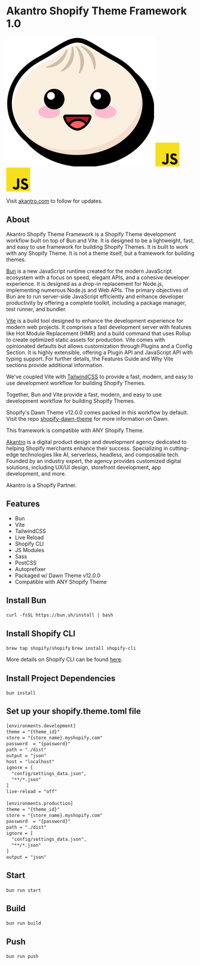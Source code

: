[akantro]: https://www.akantro.com
[bun]: https://bun.sh
[vite]: https://vitejs.dev
[tailwindcss]: https://tailwindcss.com
[shopify-cli]: https://shopify.dev/themes/tools/cli
[shopify-dawn-theme]: https://github.com/Shopify/dawn

# Akantro Shopify Theme Framework 1.0

![Bun](https://github.com/akantrocommerce/shopify-theme-bun-vite/blob/main/workflow/assets/bun.png)
![Vite](https://github.com/akantrocommerce/shopify-theme-bun-vite/blob/main/workflow/assets/javascript.svg)
![JavaScript](https://github.com/akantrocommerce/shopify-theme-bun-vite/blob/main/workflow/assets/javascript.svg)

Visit [akantro.com][akantro] to follow for updates.

## About

Akantro Shopify Theme Framework is a Shopify Theme development workflow built on top of Bun and Vite. It is designed to be a lightweight, fast, and easy to use framework for building Shopify Themes. It is built to work with any Shopify Theme. It is not a theme itself, but a framework for building themes.

[Bun][bun] is a new JavaScript runtime created for the modern JavaScript ecosystem with a focus on speed, elegant APIs, and a cohesive developer experience. It is designed as a drop-in replacement for Node.js, implementing numerous Node.js and Web APIs. The primary objectives of Bun are to run server-side JavaScript efficiently and enhance developer productivity by offering a complete toolkit, including a package manager, test runner, and bundler.

[Vite][vite] is a build tool designed to enhance the development experience for modern web projects. It comprises a fast development server with features like Hot Module Replacement (HMR) and a build command that uses Rollup to create optimized static assets for production. Vite comes with opinionated defaults but allows customization through Plugins and a Config Section. It is highly extensible, offering a Plugin API and JavaScript API with typing support. For further details, the Features Guide and Why Vite sections provide additional information.

We've coupled Vite with [TailwindCSS][tailwindcss] to provide a fast, modern, and easy to use development workflow for building Shopify Themes.

Together, Bun and Vite provide a fast, modern, and easy to use development workflow for building Shopify Themes.

Shopify's Dawn Theme v12.0.0 comes packed in this workflow by default. Visit the repo [shopify-dawn-theme] for more information on Dawn.

This framework is compatible with ANY Shopify Theme.

[Akantro][akantro] is a digital product design and development agency dedicated to helping Shopify merchants enhance their success. Specializing in cutting-edge technologies like AI, serverless, headless, and composable tech. Founded by an industry expert, the agency provides customized digital solutions, including UX/UI design, storefront development, app development, and more.

Akantro is a Shopify Partner.

## Features

- Bun
- Vite
- TailwindCSS
- Live Reload
- Shopify CLI
- JS Modules
- Sass
- PostCSS
- Autoprefixer
- Packaged w/ Dawn Theme v12.0.0
- Compatible with ANY Shopify Theme

## Install Bun

`curl -fsSL https://bun.sh/install | bash`

## Install Shopify CLI

`brew tap shopify/shopify`
`brew install shopify-cli`

More details on Shopify CLI can be found [here][shopify-cli].

## Install Project Dependencies

`bun install`

## Set up your shopify.theme.toml file

```
[environments.development]
theme = "{theme_id}"
store = "{store_name}.myshopify.com"
password  = "{password}"
path = "./dist"
output = "json"
host = "localhost"
ignore = [
  "config/settings_data.json",
  "**/*.json"
]
live-reload = "off"

[environments.production]
theme = "{theme_id}"
store = "{store_name}.myshopify.com"
password  = "{password}"
path = "./dist"
ignore = [
  "config/settings_data.json",
  "**/*.json"
]
output = "json"
```

## Start

`bun run start`

## Build

`bun run build`

## Push

`bun run push`
